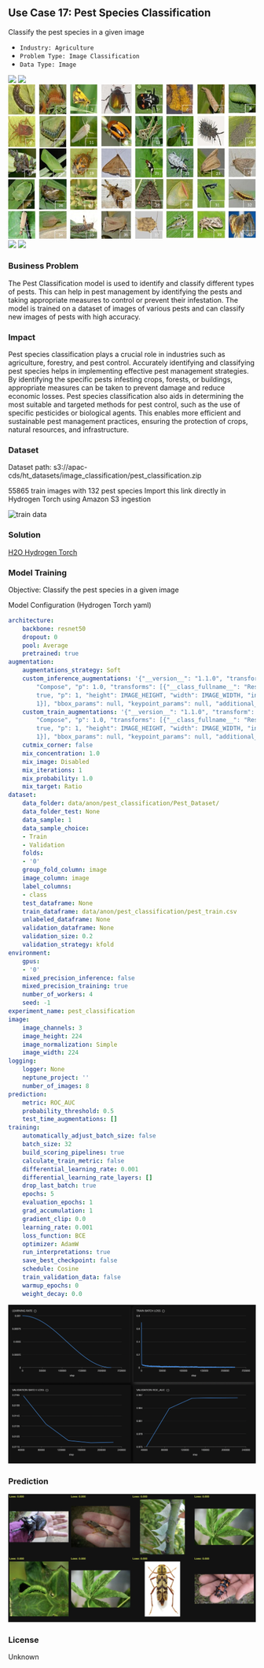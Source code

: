 ## Use Case 17: Pest Species Classification

Classify the pest species in a given image

- `Industry: Agriculture`
- `Problem Type: Image Classification`
- `Data Type: Image`

![](https://github.com/h2oai/ht-catalog/blob/95bbfec01a133b644462e2f5a57ea2136212cb0f/Assets/use-cases/pest_classification/cover.png)
![](https://github.com/h2oai/ht-catalog/blob/95bbfec01a133b644462e2f5a57ea2136212cb0f/Assets/use-cases/pest_classification/cover.jpg)
![](https://github.com/h2oai/ht-catalog/blob/95bbfec01a133b644462e2f5a57ea2136212cb0f/Assets/use-cases/pest_classification/cover.jpeg)
![](https://github.com/h2oai/ht-catalog/blob/95bbfec01a133b644462e2f5a57ea2136212cb0f/Assets/use-cases/pest_classification/cover.webp)
![](https://github.com/h2oai/ht-catalog/blob/95bbfec01a133b644462e2f5a57ea2136212cb0f/Assets/use-cases/pest_classification/cover)

### Business Problem 

The Pest Classification model is used to identify and classify different types of pests. This can help in pest management by identifying the pests and taking appropriate measures to control or prevent their infestation. The model is trained on a dataset of images of various pests and can classify new images of pests with high accuracy.

### Impact

Pest species classification plays a crucial role in industries such as agriculture, forestry, and pest control. Accurately identifying and classifying pest species helps in implementing effective pest management strategies. By identifying the specific pests infesting crops, forests, or buildings, appropriate measures can be taken to prevent damage and reduce economic losses. Pest species classification also aids in determining the most suitable and targeted methods for pest control, such as the use of specific pesticides or biological agents. This enables more efficient and sustainable pest management practices, ensuring the protection of crops, natural resources, and infrastructure.

### Dataset

Dataset path: s3://apac-cds/ht_datasets/image_classification/pest_classification.zip

55865 train images with 132 pest species Import this link directly in Hydrogen Torch using Amazon S3 ingestion

![train data](https://github.com/h2oai/ht-catalog/blob/95bbfec01a133b644462e2f5a57ea2136212cb0f/Assets/use-cases/pest_classification/train%20data.png)

### Solution

[H2O Hydrogen Torch](https://docs.h2o.ai/h2o-hydrogen-torch/)

### Model Training

Objective: Classify the pest species in a given image

Model Configuration (Hydrogen Torch yaml)

```yaml
architecture:
    backbone: resnet50
    dropout: 0
    pool: Average
    pretrained: true
augmentation:
    augmentations_strategy: Soft
    custom_inference_augmentations: '{"__version__": "1.1.0", "transform": {"__class_fullname__":
        "Compose", "p": 1.0, "transforms": [{"__class_fullname__": "Resize", "always_apply":
        true, "p": 1, "height": IMAGE_HEIGHT, "width": IMAGE_WIDTH, "interpolation":
        1}], "bbox_params": null, "keypoint_params": null, "additional_targets": {}}}'
    custom_train_augmentations: '{"__version__": "1.1.0", "transform": {"__class_fullname__":
        "Compose", "p": 1.0, "transforms": [{"__class_fullname__": "Resize", "always_apply":
        true, "p": 1, "height": IMAGE_HEIGHT, "width": IMAGE_WIDTH, "interpolation":
        1}], "bbox_params": null, "keypoint_params": null, "additional_targets": {}}}'
    cutmix_corner: false
    mix_concentration: 1.0
    mix_image: Disabled
    mix_iterations: 1
    mix_probability: 1.0
    mix_target: Ratio
dataset:
    data_folder: data/anon/pest_classification/Pest_Dataset/
    data_folder_test: None
    data_sample: 1
    data_sample_choice:
    - Train
    - Validation
    folds:
    - '0'
    group_fold_column: image
    image_column: image
    label_columns:
    - class
    test_dataframe: None
    train_dataframe: data/anon/pest_classification/pest_train.csv
    unlabeled_dataframe: None
    validation_dataframe: None
    validation_size: 0.2
    validation_strategy: kfold
environment:
    gpus:
    - '0'
    mixed_precision_inference: false
    mixed_precision_training: true
    number_of_workers: 4
    seed: -1
experiment_name: pest_classification
image:
    image_channels: 3
    image_height: 224
    image_normalization: Simple
    image_width: 224
logging:
    logger: None
    neptune_project: ''
    number_of_images: 8
prediction:
    metric: ROC_AUC
    probability_threshold: 0.5
    test_time_augmentations: []
training:
    automatically_adjust_batch_size: false
    batch_size: 32
    build_scoring_pipelines: true
    calculate_train_metric: false
    differential_learning_rate: 0.001
    differential_learning_rate_layers: []
    drop_last_batch: true
    epochs: 5
    evaluation_epochs: 1
    grad_accumulation: 1
    gradient_clip: 0.0
    learning_rate: 0.001
    loss_function: BCE
    optimizer: AdamW
    run_interpretations: true
    save_best_checkpoint: false
    schedule: Cosine
    train_validation_data: false
    warmup_epochs: 0
    weight_decay: 0.0

```

![chart](https://github.com/h2oai/ht-catalog/blob/95bbfec01a133b644462e2f5a57ea2136212cb0f/Assets/use-cases/pest_classification/chart.png)


### Prediction

![Predictions](https://github.com/h2oai/ht-catalog/blob/95bbfec01a133b644462e2f5a57ea2136212cb0f/Assets/use-cases/pest_classification/Validation%20Predictions.png)

### License

Unknown
